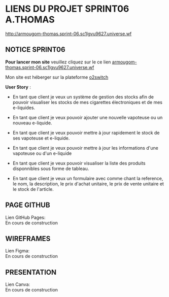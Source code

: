 # LIENS DU PROJET SPRINT06 A.THOMAS
http://armougom-thomas.sprint-06.sc1lgvu9627.universe.wf

## NOTICE SPRINT06<br>
**Pour lancer mon site** veuillez cliquez sur le ce lien [armougom-thomas.sprint-06.sc1lgvu9627.universe.wf](http://armougom-thomas.sprint-06.sc1lgvu9627.universe.wf)

Mon site est héberger sur la plateforme [o2switch](https://kip.o2switch.net:2083/)


**User Story** :

  - En tant que client je veux un système de gestion des stocks afin de pouvoir visualiser les stocks de mes cigarettes électroniques et de mes e-liquides.
  
  - En tant que client je veux pouvoir ajouter une nouvelle vapoteuse ou un nouveau e-liquide.
  
  - En tant que client je veux pouvoir mettre à jour rapidement le stock de ses vapoteuse et e-liquide.
  
  - En tant que client je veux pouvoir mettre à jour les informations d'une vapoteuse ou d'un e-liquide
  
  - En tant que client je veux pouvoir visualiser la liste des produits disponnibles sous forme de tableau.
  
  - En tant que client je veux un formulaire avec comme chant la reference, le nom, la description, le prix d'achat unitaire, le prix de vente unitaire et le   stock de l'article.

## PAGE GITHUB<br>
Lien GitHub Pages:<br>
En cours de construction

## WIREFRAMES<br>
Lien Figma:<br>
En cours de construction

## PRESENTATION<br>
Lien Canva:<br>
En cours de construction
